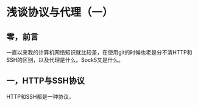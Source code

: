 # 浅谈协议与代理（一）

##  零，前言

一直以来我的计算机网络知识就比较差，在使用git的时候也老是分不清HTTP和SSH的区别，以及代理是什么。Sock5又是什么。



## 一，HTTP与SSH协议

HTTP和SSH都是一种协议。